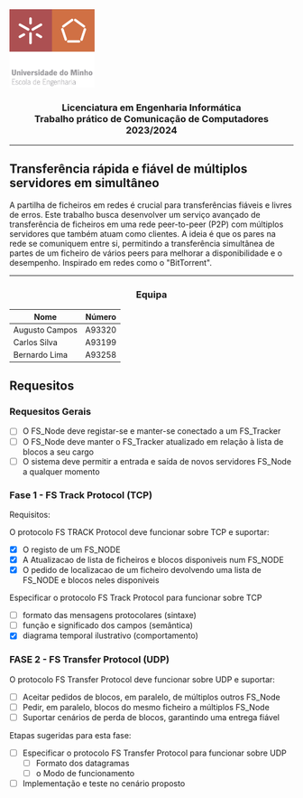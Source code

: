 <img src='uminho.png' width="30%"/>

<h3 align="center">Licenciatura em Engenharia Informática <br> Trabalho prático de Comunicação de Computadores <br> 2023/2024 </h3>

---


## Transferência rápida e fiável de múltiplos servidores em simultâneo

A partilha de ficheiros em redes é crucial para transferências fiáveis e livres de erros. Este trabalho busca desenvolver um serviço avançado de transferência de ficheiros em uma rede peer-to-peer (P2P) com múltiplos servidores que também atuam como clientes. A ideia é que os pares na rede se comuniquem entre si, permitindo a transferência simultânea de partes de um ficheiro de vários peers para melhorar a disponibilidade e o desempenho. Inspirado em redes como o "BitTorrent". 

---
<h3 align="center"> Equipa</h3>

<div align="center">

| Nome           | Número |
| -------------- | ------ |
| Augusto Campos | A93320 |
| Carlos Silva   | A93199 |
| Bernardo Lima  | A93258 |

</div>

## Requesitos

### Requesitos Gerais

- [ ] O FS_Node deve registar-se e manter-se conectado a um FS_Tracker
- [ ] O FS_Node deve manter o FS_Tracker atualizado em relação à lista de blocos a seu cargo
- [ ] O sistema deve permitir a entrada e saída de novos servidores FS_Node a qualquer momento

### Fase 1 - FS Track Protocol (TCP)

Requisitos:

 O protocolo FS TRACK Protocol deve funcionar sobre TCP e suportar:

- [X] O registo de um FS_NODE
- [X] A Atualizacao de lista de ficheiros e blocos disponiveis num FS_NODE
- [X] O pedido de localizacao de um ficheiro devolvendo uma lista de FS_NODE e blocos neles disponiveis

Especificar o protocolo FS Track Protocol para funcionar sobre TCP

- [ ] formato das mensagens protocolares (sintaxe)  
- [ ] função e significado dos campos (semântica)
- [X] diagrama temporal ilustrativo (comportamento)

### FASE 2 - FS Transfer Protocol (UDP)

O protocolo FS Transfer Protocol deve funcionar sobre UDP e suportar:
  
- [ ] Aceitar pedidos de blocos, em paralelo, de múltiplos outros FS_Node
- [ ] Pedir, em paralelo, blocos do mesmo ficheiro a múltiplos FS_Node
- [ ] Suportar cenários de perda de blocos, garantindo uma entrega fiável

Etapas sugeridas para esta fase:

- [ ] Especificar o protocolo FS Transfer Protocol para funcionar sobre UDP   
  - [ ] Formato dos datagramas
  - [ ] o Modo de funcionamento
- [ ] Implementação e teste no cenário proposto
